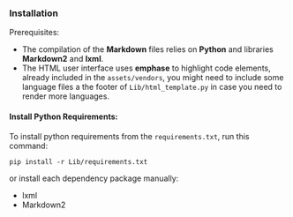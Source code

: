 ### **Installation**

Prerequisites:

* The compilation of the **Markdown** files relies on **Python** and libraries **Markdown2** and **lxml**. 
* The HTML user interface uses **emphase** to highlight code elements, already included in the ```assets/vendors```, you might need to include some language files a the footer of ```Lib/html_template.py``` in case you need to render more languages.


#### Install Python Requirements:

To install python requirements from the ```requirements.txt```, run this command:

```pip install -r Lib/requirements.txt```

or install each dependency package manually:

* lxml
* Markdown2
